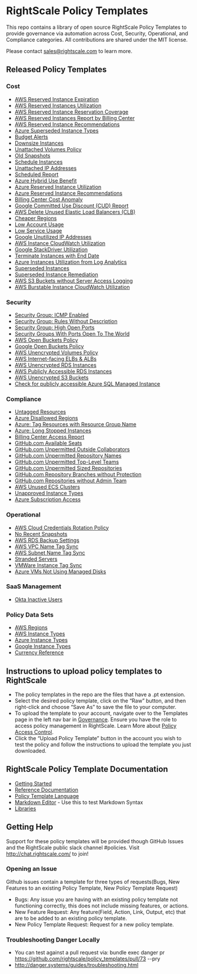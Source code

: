 ﻿# RightScale Policy Templates

This repo contains a library of open source RightScale Policy Templates to provide governance via automation across Cost, Security, Operational, and Compliance categories.  All contributions are shared under the MIT license.

Please contact sales@rightscale.com to learn more.

## Released Policy Templates

### Cost
- [AWS Reserved Instance Expiration](./cost/aws/reserved_instances/expiration/)
- [AWS Reserved Instances Utilization](./cost/aws/reserved_instances/utilization/)
- [AWS Reserved Instance Reservation Coverage](./cost/aws/reserved_instances/coverage/)
- [AWS Reserved Instances Report by Billing Center](./cost/aws/reserved_instances/report_by_bc)
- [AWS Reserved Instance Recommendations](./cost/aws/reserved_instances/recommendations)
- [Azure Superseded Instance Types](./cost/azure/superseded_instance_types/)
- [Budget Alerts](./cost/budget_alerts/)
- [Downsize Instances](./cost/downsize_instance/)
- [Unattached Volumes Policy](./cost/volumes/unattached_volumes/)
- [Old Snapshots](./cost/volumes/old_snapshots/)
- [Schedule Instances](./cost/schedule_instances/)
- [Unattached IP Addresses](./cost/unattached_addresses/)
- [Scheduled Report](./cost/scheduled_reports/)
- [Azure Hybrid Use Benefit](./cost/azure/hybrid_use_benefit/)
- [Azure Reserved Instance Utilization](./cost/azure/reserved_instances/utilization/)
- [Azure Reserved Instance Recommendations](./cost/azure/reserved_instances/recommendations)
- [Billing Center Cost Anomaly](./cost/billing_center_cost_anomaly/)
- [Google Committed Use Discount (CUD) Report](./cost/google/cud_report/)
- [AWS Delete Unused Elastic Load Balancers (CLB)](./cost/aws/elb/clb_unused/)
- [Cheaper Regions](./cost/cheaper_regions/)
- [Low Account Usage](./cost/low_account_usage/)
- [Low Service Usage](./cost/low_service_usage/)
- [Google Unutilized IP Addresses](./cost/google/unutilized_ip_addresses/)
- [AWS Instance CloudWatch Utilization](./cost/aws/instance_cloudwatch_utilization/)
- [Google StackDriver Utilization](./cost/google/instances_stackdriver_utilization/)
- [Terminate Instances with End Date](./cost/terminate_policy/)
- [Azure Instances Utilization from Log Analytics](./cost/azure/instances_log_analitics_utilization/)
- [Superseded Instances](./cost/superseded_instance/)
- [Superseded Instance Remediation](./cost/superseded_instance_remediation/)
- [AWS S3 Buckets without Server Access Logging](./security/storage/aws/s3_buckets_without_server_access_logging/)
- [AWS Burstable Instance CloudWatch Utilization](./cost/aws/burstable_instance_cloudwatch_credit_utilization/)

### Security
- [Security Group: ICMP Enabled](./security/security_groups/icmp_enabled/)
- [Security Group: Rules Without Description](./security/security_groups/rules_without_descriptions/)
- [Security Group: High Open Ports](./security/security_groups/high_open_ports/)
- [Security Groups With Ports Open To The World](./security/security_groups/world_open_ports)
- [AWS Open Buckets Policy](./security/storage/aws/public_buckets/)
- [Google Open Buckets Policy](./security/storage/google/public_buckets/)
- [AWS Unencrypted Volumes Policy](./security/aws/ebs_unencrypted_volumes/)
- [AWS Internet-facing ELBs & ALBs](./security/aws/loadbalancer_internet_facing/)
- [AWS Unencrypted RDS Instances](./security/aws/rds_unencrypted/)
- [AWS Publicly Accessible RDS Instances](./security/aws/rds_publicly_accessible/)
- [AWS Unencrypted S3 Buckets](./security/aws/unencrypted_s3_buckets/)
- [Check for publicly accessible Azure SQL Managed Instance](./security/azure/sql_publicly_accessible_managed_instance)

### Compliance
- [Untagged Resources](./compliance/tags/tag_checker)
- [Azure Disallowed Regions](./compliance/azure/azure_disallowed_regions)
- [Azure: Tag Resources with Resource Group Name](./compliance/tags/azure_rg_tags)
- [Azure: Long Stopped Instances](./compliance/azure/azure_long_stopped_instances)
- [Billing Center Access Report](./compliance/billing_center_access_report/)
- [GitHub.com Available Seats](./compliance/github/available_seats/)
- [GitHub.com Unpermitted Outside Collaborators](./compliance/github/outside_collaborators/)
- [GitHub.com Unpermitted Repository Names](./compliance/github/repository_naming/)
- [GitHub.com Unpermitted Top-Level Teams](./compliance/github/toplevel_teams/)
- [GitHub.com Unpermitted Sized Repositories](./compliance/github/repository_size/)
- [GitHub.com Repository Branches without Protection](./compliance/github/repository_branch_protection/)
- [GitHub.com Repositories without Admin Team](./compliance/github/repository_admin_team/)
- [AWS Unused ECS Clusters](./compliance/aws/ecs_unused/)
- [Unapproved Instance Types](./compliance/unapproved_instance_types/)
- [Azure Subscription Access](./compliance/azure/subscription_access/)

### Operational
- [AWS Cloud Credentials Rotation Policy](./operational/cloud_credentials/aws)
- [No Recent Snapshots](./operational/snapshots/)
- [AWS RDS Backup Settings](./operational/dbaas/aws/rds_backup)
- [AWS VPC Name Tag Sync](./operational/aws/vpc_name_sync)
- [AWS Subnet Name Tag Sync](./operational/aws/subnet_name_sync)
- [Stranded Servers](./operational/stranded_servers/)
- [VMWare Instance Tag Sync](./operational/vmware/instance_tag_sync)
- [Azure VMs Not Using Managed Disks](./operational/azure/vms_without_managed_disks/)

### SaaS Management
- [Okta Inactive Users](./fsm/okta/inactive_users)

### Policy Data Sets
 - [AWS Regions](./data/aws/regions.json)
 - [AWS Instance Types](./data/aws/instance_types.json)
 - [Azure Instance Types](./data/azure/instance_types.json)
 - [Google Instance Types](./data/google/instance_types.json)
 - [Currency Reference](./cost/scheduled_reports/currency_reference.json)

## Instructions to upload policy templates to RightScale
- The policy templates in the repo are the files that have a .pt extension.
- Select the desired policy template, click on the “Raw” button, and then right-click and choose “Save As” to save the file to your computer.
- To upload the template to your account, navigate over to the Templates page in the left nav bar in [Governance](https://governance.rightscale.com). Ensure you have the role to access policy management in RightScale. Learn More about [Policy Access Control](http://docs.rightscale.com/policies/#how-policies-work-access-control).
- Click the “Upload Policy Template” button in the account you wish to test the policy and follow the instructions to upload the template you just downloaded.

## RightScale Policy Template Documentation
- [Getting Started](http://docs.rightscale.com/policies/getting_started/)
- [Reference Documentation](http://docs.rightscale.com/policies/reference/)
- [Policy Template Language](http://docs.rightscale.com/policies/reference/policy_template_language.html)
- [Markdown Editor](https://jbt.github.io/markdown-editor/) - Use this to test Markdown Syntax
- [Libraries](./libraries/README.md)

## Getting Help
Support for these policy templates will be provided though GitHub Issues and the RightScale public slack channel #policies.
Visit http://chat.rightscale.com/ to join!

### Opening an Issue
Github issues contain a template for three types of requests(Bugs, New Features to an existing Policy Template, New Policy Template Request)

- Bugs: Any issue you are having with an existing policy template not functioning correctly, this does not include missing features, or actions.
- New Feature Request: Any feature(Field, Action, Link, Output, etc) that are to be added to an existing policy template.
- New Policy Template Request: Request for a new policy template.

### Troubleshooting Danger Locally
- You can test against a pull request via: bundle exec danger pr https://github.com/rightscale/policy_templates/pull/73 --pry
- http://danger.systems/guides/troubleshooting.html
